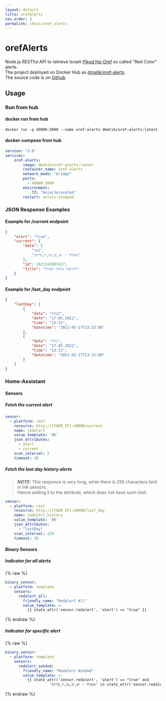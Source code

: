 ```yaml
---
layout: default
title: orefAlerts
nav_order: 3
permalink: /docs/oref_alerts
---
```


# orefAlerts
 
Node.js RESTful API to retrieve Israeli [Pikud Ha-Oref](https://www.oref.org.il/) so called "Red Color" alerts. <br/>
The project deployed on Docker Hub as [dmatik/oref-alerts](https://hub.docker.com/r/dmatik/oref-alerts).   
The source code is on [Github](https://github.com/dmatik/orefAlerts/).

## Usage
### Run from hub
#### docker run from hub
```text
docker run -p 49000:3000 --name oref-alerts dmatik/oref-alerts:latest
```

#### docker-compose from hub
```yaml
version: "3.6"
services:
    oref-alerts:
        image: dmatik/oref-alerts:latest
        container_name: oref-alerts
        network_mode: "bridge"
        ports:
          - 49000:3000
        environment:
            TZ: "Asia/Jerusalem"
        restart: unless-stopped
```

### JSON Response Examples
#### Example for /current endpoint
```json
{
    "alert": "true",
    "current": {
        "data": [
            "סעד",
            "אשדוד - יא,יב,טו,יז,מרינה"
        ],
        "id": 1621242007417,
        "title": "התרעות פיקוד העורף"
    }
}
```
#### Example for /last_day endpoint
```json
{
    "lastDay": [
        {
            "data": "בטחה",
            "date": "17.05.2021",
            "time": "13:31",
            "datetime": "2021-05-17T13:32:00"
        },
        {
            "data": "גילת",
            "date": "17.05.2021",
            "time": "13:31",
            "datetime": "2021-05-17T13:32:00"
        }
    ]
}
```

### Home-Assistant

#### Sensors
##### Fetch the current alert
```yaml
sensor:
  - platform: rest
    resource: http://[YOUR_IP]:49000/current
    name: redalert
    value_template: 'OK'
    json_attributes:
      - alert
      - current
    scan_interval: 5
    timeout: 30
```

##### Fetch the last day history alerts
> **_NOTE:_** This responce is very long, while there is 255 characters limit in HA sensors. <br/>
> Hence adding it to the attribute, which does not have such limit.   

```yaml
sensor:
  - platform: rest
    resource: http://[YOUR_IP]:49000/last_day
    name: redalert_history
    value_template: 'OK'
    json_attributes:
      - "lastDay"
    scan_interval: 120
    timeout: 30
```

#### Binary Sensors
##### Indicator for all alerts

{% raw %}
```yaml
binary_sensor:
  - platform: template
    sensors:
      redalert_all:
        friendly_name: "Redalert All"
        value_template: >-
          {{ state_attr('sensor.redalert', 'alert') == "true" }}
```
{% endraw %}

##### Indicator for specific alert

{% raw %}
```yaml
binary_sensor:
  - platform: template
    sensors:
      redalert_ashdod:
        friendly_name: "Redalert Ashdod"
        value_template: >-
          {{ state_attr('sensor.redalert', 'alert') == "true" and 
                    'אשדוד - יא,יב,טו,יז,מרינה' in state_attr('sensor.redalert', 'current')['data'] }}
```
{% endraw %}
